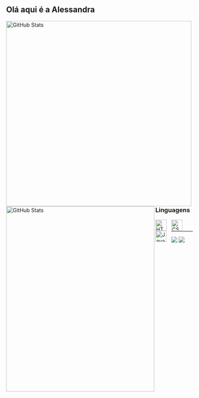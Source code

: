 ## Olá aqui é a Alessandra

<p>
  <img 
    align="left" 
    alt="GitHub Stats" 
    height="500" 
    width="500"
    src="https://github-readme-stats.vercel.app/api?username=cherry-leeh&show_icons=true&theme=omni&include_all_commits=true&locale=pt-br" 
  />
<img 
      align="left" 
      alt="GitHub Stats" 
      height="500"
      width="400"
      src="https://github-readme-stats.vercel.app/api/top-langs/?username=cherry-leeh&theme=omni&layout=compact&custom_title=Tecnologias&langs_count=9" 
  />
</p>
<br/>
<br/>
<br/>
<br/>
<br/>
<br/>
<br/>
<br/>


### Linguagens

<img 
    align="left" 
    alt="HTML"
    title="HTML" 
    width="30px" 
    style="padding-right: 10px;" 
    src="https://cdn.jsdelivr.net/gh/devicons/devicon@latest/icons/html5/html5-original.svg" 
/>
<img 
    align="left" 
    alt="CSS" 
    title="CSS"
    width="30px" 
    style="padding-right: 10px;" 
    src="https://cdn.jsdelivr.net/gh/devicons/devicon@latest/icons/css3/css3-original.svg" 
/>
<img 
    align="left" 
    alt="JavaScript" 
    title="JavaScript"
    width="30px" 
    style="padding-right: 10px;" 
    src="https://cdn.jsdelivr.net/gh/devicons/devicon@latest/icons/javascript/javascript-original.svg" 
/>
<br/>
___

<div> 
  <a href="https://www.instagram.com/cherry__leeh" target="_blank"><img src="https://img.shields.io/badge/-Instagram-%23E4405F?style=for-the-badge&logo=instagram&logoColor=white" target="_blank"></a>
  <a href = "mailto:alessandramatiasribeiromae@gmail.com"><img src="https://img.shields.io/badge/-Gmail-%23333?style=for-the-badge&logo=gmail&logoColor=white" target="_blank"></a>
</div>

